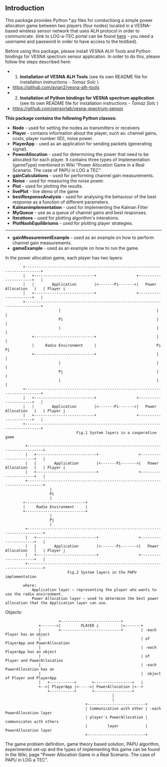 ## Introduction
This package provides Python *.py files for conductiong a simple power allocation game between two players (four nodes) located in a VESNA-based wireless sensor network that uses ALH protocol in order to communicate. (link to LOG-a-TEC portal can be found [here](http://www.log-a-tec.eu/) - you need a username and password in order to have access to the testbed).

Before using this package, please install VESNA ALH Tools and Python bindings for VESNA spectrum sensor application. In order to do this, please follow the steps described here:

* 1) **Installation of VESNA ALH Tools**
(see its own README file for installation instructions - _Tomaz Solc_ )
* https://github.com/avian2/vesna-alh-tools
* 2) **Installation of Python bindings for VESNA spectrum application** 
(see its own README file for installation instructions - _Tomaz Solc_ )
* https://github.com/sensorlab/vesna-spectrum-sensor

**This package contains the following Python classes:**
* **Node** - used for setting the nodes as transmitters or receivers
* **Player** - contains information about the player, such as: channel gains, costs, player number (ID), noise power.
* **PlayerApp** - used as an application for sending packets (generating signal).
* **PowerAllocation** - used for determining the power that need to be allocated for each player. It contains three types of implementation (gameType) mentioned in Wiki "Power Allocation Game in a Real Scenario. The case of PAPU in LOG a TEC".
* **gainCalculations** - used for performing channel gain measurements.
* **Noise** - used for measuring the noise power.
* **Plot** - used for plotting the results.
* **livePlot** - live demo of the game
* **bestResponseAnalysis** - used for analysing the behaviour of the best response as a function of different parameters.
* **Kalmanimplementation** - used for implementing the Kalman Filter
* **MyQueue** - use as a queue of channel gains and best responses.
* **Iterations** - used for plotting algorithm's interations.
* **PlotNashEquilibriums** - used for plotting player strategies.

------------------------------------------------------------------

* **gainMeasurementExample** - used as an example on how to perform channel gain measurements.
* **gameExample** - used as an example on how to run the game.




In the power allocation game, each player has two layers:

            +-----------------------------------------------------------------------------+ 
            |   +---------------------------+                  +----------------------+   |    
            |   |        Application        |<-------Pi------->|   Power Allocation   |   | Player i
            |   +---------------------------+                  +----------------------+   |
            +-----------------------------------------------------------------------------+          
                            |                                           |       |
                            Pi                                          |       |
                            |                                           |       |
                +---------------------------+                           |       |
                |     Radio Environment     |                           Pi      Pj
                +---------------------------+                           |       |
                            |                                           |       |
                            Pj                                          |       |
                            |                                           |       |
            +-----------------------------------------------------------------------------+ 
            |   +---------------------------+                  +----------------------+   |    
            |   |        Application        |<-------Pi------->|   Power Allocation   |   | Player j
            |   +---------------------------+                  +----------------------+   |
            +-----------------------------------------------------------------------------+  
                                    Fig.1 System layers in a cooperative game
                                    
             +-----------------------------------------------------------------------------+ 
             |   +---------------------------+                  +----------------------+   |    
             |   |        Application        |<-------Pi------->|   Power Allocation   |   | Player i
             |   +---------------------------+                  +----------------------+   |
             +-----------------------------------------------------------------------------+         
                        |                                                  
                        Pi                                      
                        |                                           
            +---------------------------+                       
            |     Radio Environment     |               
            +---------------------------+           
                        |                           
                        Pj                              
                        |                                   
             +-----------------------------------------------------------------------------+ 
             |   +---------------------------+                  +----------------------+   |    
             |   |        Application        |<-------Pi------->|   Power Allocation   |   | Player j
             |   +---------------------------+                  +----------------------+   |
             +-----------------------------------------------------------------------------+  
                                Fig.2 System layers in the PAPU implementation
                                
            where:
                Application layer – representing the player who wants to use the radio environment.
                Power Allocation layer – used to determine the best power allocation that the Application layer can use.

Objects:

                            +---------------------------+
                   +------->|         PLAYER i          |<-------+
                   |        +---------------------------+        | -each Player has an object
                   |                                             | of PlayerApp and PowerAllocation
                   |                                             | -each PlayerApp has an object
                   |                                             | of Player and PowerAllocation
                   |                                             | -each PowerAllocation has an
                   |                                             |  object of Player and PlayerApp
                   |   +-----------+       +-----------------+   |    
                   +-->| PlayerApp |<----->| PowerAllocation |<--+
                       +-----------+       +-----------------+
                                                    |
                                                    |
                                        +--------------------------+
                                        | Communication with other | -each PowerAllocation layer
                                        | player's PowerAllocation |  communicates with others
                                        |         layer            |  PowerAllocation layer
                                        +--------------------------+
                                        
The game problem definition, game theory based solution, PAPU algorithm, experimental set-up and the types of implementing this game can be found in the Wiki, page "Power Allocation Game in a Real Scenario. The case of PAPU in LOG a TEC".
